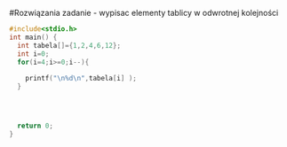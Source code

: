 #Rozwiązania 
zadanie - wypisac elementy tablicy w odwrotnej kolejności

```c
#include<stdio.h>
int main() {
  int tabela[]={1,2,4,6,12};
  int i=0;
  for(i=4;i>=0;i--){
  
    printf("\n%d\n",tabela[i] );
  }




  return 0;
}  
 
